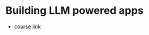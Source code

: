 # Building LLM powered apps

+ [course link](https://www.wandb.courses/courses/building-llm-powered-apps)
